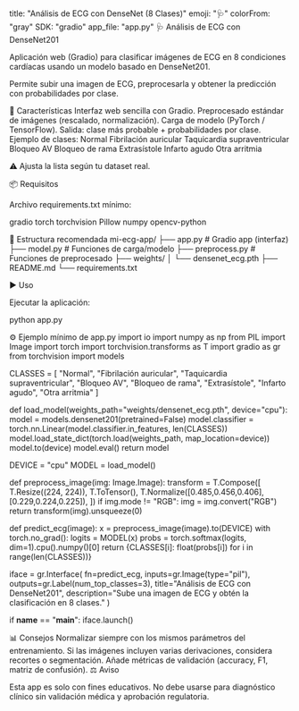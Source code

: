 title: "Análisis de ECG con DenseNet (8 Clases)"
emoji: "🩺"
colorFrom: "gray"
SDK: "gradio"
app_file: "app.py"
🩺 Análisis de ECG con DenseNet201

Aplicación web (Gradio) para clasificar imágenes de ECG en 8 condiciones cardíacas usando un modelo basado en DenseNet201.

Permite subir una imagen de ECG, preprocesarla y obtener la predicción con probabilidades por clase.

🚀 Características
Interfaz web sencilla con Gradio.
Preprocesado estándar de imágenes (rescalado, normalización).
Carga de modelo (PyTorch / TensorFlow).
Salida: clase más probable + probabilidades por clase.
Ejemplo de clases:
Normal
Fibrilación auricular
Taquicardia supraventricular
Bloqueo AV
Bloqueo de rama
Extrasístole
Infarto agudo
Otra arritmia

⚠️ Ajusta la lista según tu dataset real.

📦 Requisitos

Archivo requirements.txt mínimo:

gradio
torch
torchvision
Pillow
numpy
opencv-python

📂 Estructura recomendada
mi-ecg-app/
├── app.py              # Gradio app (interfaz)
├── model.py            # Funciones de carga/modelo
├── preprocess.py       # Funciones de preprocesado
├── weights/
│   └── densenet_ecg.pth
├── README.md
└── requirements.txt

▶️ Uso

Ejecutar la aplicación:

python app.py

⚙️ Ejemplo mínimo de app.py
import io
import numpy as np
from PIL import Image
import torch
import torchvision.transforms as T
import gradio as gr
from torchvision import models

CLASSES = [
    "Normal", "Fibrilación auricular", "Taquicardia supraventricular",
    "Bloqueo AV", "Bloqueo de rama", "Extrasístole",
    "Infarto agudo", "Otra arritmia"
]

def load_model(weights_path="weights/densenet_ecg.pth", device="cpu"):
    model = models.densenet201(pretrained=False)
    model.classifier = torch.nn.Linear(model.classifier.in_features, len(CLASSES))
    model.load_state_dict(torch.load(weights_path, map_location=device))
    model.to(device)
    model.eval()
    return model

DEVICE = "cpu"
MODEL = load_model()

def preprocess_image(img: Image.Image):
    transform = T.Compose([
        T.Resize((224, 224)),
        T.ToTensor(),
        T.Normalize([0.485,0.456,0.406],[0.229,0.224,0.225]),
    ])
    if img.mode != "RGB":
        img = img.convert("RGB")
    return transform(img).unsqueeze(0)

def predict_ecg(image):
    x = preprocess_image(image).to(DEVICE)
    with torch.no_grad():
        logits = MODEL(x)
        probs = torch.softmax(logits, dim=1).cpu().numpy()[0]
    return {CLASSES[i]: float(probs[i]) for i in range(len(CLASSES))}

iface = gr.Interface(
    fn=predict_ecg,
    inputs=gr.Image(type="pil"),
    outputs=gr.Label(num_top_classes=3),
    title="Análisis de ECG con DenseNet201",
    description="Sube una imagen de ECG y obtén la clasificación en 8 clases."
)

if __name__ == "__main__":
    iface.launch()

📊 Consejos
Normalizar siempre con los mismos parámetros del entrenamiento.
Si las imágenes incluyen varias derivaciones, considera recortes o segmentación.
Añade métricas de validación (accuracy, F1, matriz de confusión).
⚖️ Aviso

Esta app es solo con fines educativos. No debe usarse para diagnóstico clínico sin validación médica y aprobación regulatoria.
